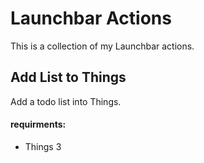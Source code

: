 # Launchbar Actions

This is a collection of my Launchbar actions.

## Add List to Things

Add a todo list into Things. 

#### requirments:

- Things 3 